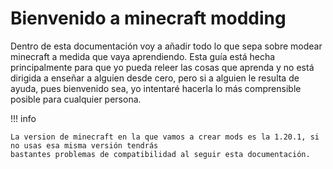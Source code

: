 # Bienvenido a minecraft modding

Dentro de esta documentación voy a añadir todo lo que sepa sobre modear minecraft a medida que vaya aprendiendo.
Esta guía está hecha principalmente para que yo pueda releer las cosas que aprenda y no está dirigida a enseñar a
alguien desde cero, pero si a alguien le resulta de ayuda, pues bienvenido sea, yo intentaré hacerla lo más 
comprensible posible para cualquier persona.

!!! info

    La version de minecraft en la que vamos a crear mods es la 1.20.1, si no usas esa misma versión tendrás
    bastantes problemas de compatibilidad al seguir esta documentación.